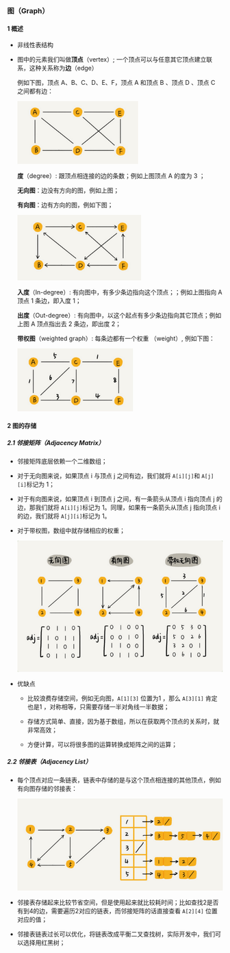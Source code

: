 ### 图（Graph）

#### 1 概述

* 非线性表结构

* 图中的元素我们叫做**顶点**（vertex）; 一个顶点可以与任意其它顶点建立联系，这种关系称为**边**（edge）

  例如下图，顶点 A、B、C、D、E、F，顶点 A 和顶点 B 、顶点 D 、顶点 C 之间都有边：

  <img src="images.assets/1586618873935.png" alt="1586618873935" style="zoom:80%;" />

  **度**（degree）: 跟顶点相连接的边的条数；例如上图顶点 A 的度为 3 ；

  **无向图**：边没有方向的图，例如上图；

  **有向图**：边有方向的图，例如下图；

  <img src="images.assets/1586619162453.png" alt="1586619162453" style="zoom:80%;" />

  **入度**（In-degree）: 有向图中，有多少条边指向这个顶点；；例如上图指向 A 顶点 1 条边，即入度 1；

  **出度**（Out-degree）: 有向图中，以这个起点有多少条边指向其它顶点；例如上图 A 顶点指出去 2 条边，即出度 2；
  
  **带权图**（weighted graph）: 每条边都有一个权重 （weight）, 例如下图：
  
  <img src="images.assets/1586619508505.png" alt="1586619508505" style="zoom:80%;" />

#### 2 图的存储

##### 2.1 邻接矩阵（Adjacency Matrix）

* 邻接矩阵底层依赖一个二维数组；

* 对于无向图来说，如果顶点 i 与顶点 j 之间有边，我们就将 `A[i][j]`和 `A[j][i]`标记为 1；

* 对于有向图来说，如果顶点 i 到顶点 j 之间，有一条箭头从顶点 i 指向顶点 j 的边，那我们就将 `A[i][j]`标记为 1。同理，如果有一条箭头从顶点 j 指向顶点 i 的边，我们就将 `A[j][i]`标记为 1。

* 对于带权图，数组中就存储相应的权重；

  <img src="images.assets/1586620171543.png" alt="1586620171543" style="zoom:80%;" />

* 优缺点

  * 比较浪费存储空间，例如无向图，`A[1][3]` 位置为1 ，那么 `A[3][1]` 肯定也是1 ，对称相等，只需要存储一半对角线一半数据；

  * 存储方式简单、直接，因为基于数组，所以在获取两个顶点的关系时，就非常高效；
  * 方便计算，可以将很多图的运算转换成矩阵之间的运算；

##### 2.2 邻接表（Adjacency List）

* 每个顶点对应一条链表，链表中存储的是与这个顶点相连接的其他顶点，例如有向图存储的邻接表：

  <img src="images.assets/1586620471484.png" alt="1586620471484" style="zoom:80%;" />

* 邻接表存储起来比较节省空间，但是使用起来就比较耗时间；比如查找2是否有到4的边，需要遍历2对应的链表，而邻接矩阵的话直接查看 `A[2][4]` 位置对应的值；

* 邻接表链表过长可以优化，将链表改成平衡二叉查找树，实际开发中，我们可以选择用红黑树；